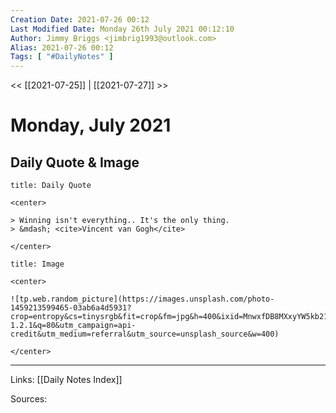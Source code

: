 ```yaml
---
Creation Date: 2021-07-26 00:12
Last Modified Date: Monday 26th July 2021 00:12:10
Author: Jimmy Briggs <jimbrig1993@outlook.com>
Alias: 2021-07-26 00:12
Tags: [ "#DailyNotes" ]
---
```


<< [[2021-07-25]] | [[2021-07-27]] >>

# Monday, July 2021

## Daily Quote & Image

```ad-quote
title: Daily Quote

<center>

> Winning isn't everything.. It's the only thing.
> &mdash; <cite>Vincent van Gogh</cite>

</center>

```

```ad-info
title: Image

<center>

![tp.web.random_picture](https://images.unsplash.com/photo-1459213599465-03ab6a4d5931?crop=entropy&cs=tinysrgb&fit=crop&fm=jpg&h=400&ixid=MnwxfDB8MXxyYW5kb218MHx8bGFuZHNjYXBlLHdhdGVyLHNwYWNlLHN1bixza3lsaW5lfHx8fHx8MTYyNzI3MjczMw&ixlib=rb-1.2.1&q=80&utm_campaign=api-credit&utm_medium=referral&utm_source=unsplash_source&w=400)

</center>
```

***

Links: [[Daily Notes Index]]

Sources: 
